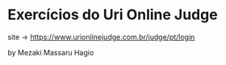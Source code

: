 # Exercícios do Uri Online Judge

site → <https://www.urionlinejudge.com.br/judge/pt/login>

by Mezaki Massaru Hagio
